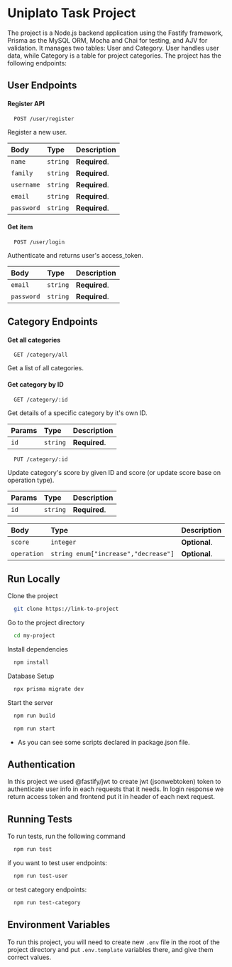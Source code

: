 
# Uniplato Task Project

The project is a Node.js backend application using the Fastify framework, Prisma as the MySQL ORM, Mocha and Chai for testing, and AJV for validation. It manages two tables: User and Category. User handles user data, while Category is a table for project categories. 
The project has the following endpoints:



## User Endpoints

#### Register API

```http
  POST /user/register
```
Register a new user.

| Body | Type     | Description                |
| :-------- | :------- | :------------------------- |
| `name` | `string` | **Required**. |
| `family` | `string` | **Required**. |
| `username` | `string` | **Required**. |
| `email` | `string` | **Required**. |
| `password` | `string` | **Required**. |

#### Get item

```http
  POST /user/login
```
Authenticate and returns user's access_token.

| Body | Type     | Description                |
| :-------- | :------- | :------------------------- |
| `email` | `string` | **Required**. |
| `password` | `string` | **Required**. |

## Category Endpoints

#### Get all categories

```http
  GET /category/all
```
Get a list of all categories.

#### Get category by ID

```http
  GET /category/:id
```
Get details of a specific category by it's own ID.

| Params | Type     | Description                |
| :-------- | :------- | :------------------------- |
| `id` | `string` | **Required**. |

```http
  PUT /category/:id
```
Update category's score by given ID and score (or update score base on operation type).

| Params | Type     | Description                |
| :-------- | :------- | :------------------------- |
| `id` | `string` | **Required**. |

| Body | Type     | Description                |
| :-------- | :------- | :------------------------- |
| `score` | `integer` | **Optional**. |
| `operation` | `string enum["increase","decrease"]` | **Optional**. |


## Run Locally

Clone the project

```bash
  git clone https://link-to-project
```

Go to the project directory

```bash
  cd my-project
```

Install dependencies

```bash
  npm install
```

Database Setup

```bash
  npx prisma migrate dev
```

Start the server

```bash
  npm run build 
```
```bash
  npm run start
```
- As you can see some scripts declared in package.json file.


## Authentication
In this project we used @fastify/jwt to create jwt (jsonwebtoken) token to authenticate user info in each requests that it needs.
In login response we return access token and frontend put it in header of each next request.
## Running Tests

To run tests, run the following command

```bash
  npm run test
```
if you want to test user endpoints:
```bash
  npm run test-user
```
or test category endpoints:
```bash
  npm run test-category
```

## Environment Variables

To run this project, you will need to create new `.env` file in the root of the project directory and put `.env.template` variables there, and give them correct values.


